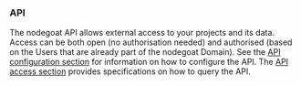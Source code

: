 ### API

The nodegoat API allows external access to your projects and its data. Access can be both open (no authorisation needed) and authorised (based on the Users that are already part of the nodegoat Domain). See the [API configuration section](/configuration/API/README.md) for information on how to configure the API. The [API access section](/usage/API/README.md) provides specifications on how to query the API.